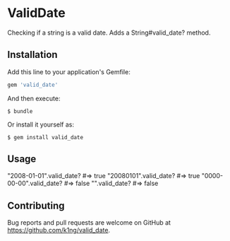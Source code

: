 # ValidDate

Checking if a string is a valid date. Adds a String#valid_date? method.

## Installation

Add this line to your application's Gemfile:

```ruby
gem 'valid_date'
```

And then execute:

    $ bundle

Or install it yourself as:

    $ gem install valid_date

## Usage

"2008-01-01".valid_date? #=> true
"20080101".valid_date?   #=> true
"0000-00-00".valid_date? #=> false
"".valid_date?           #=> false


## Contributing

Bug reports and pull requests are welcome on GitHub at https://github.com/k1ng/valid_date.


